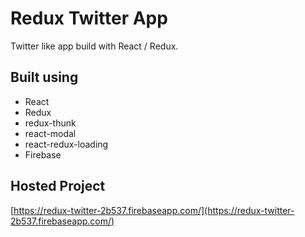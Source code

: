 Redux Twitter App
========
Twitter like app build with React / Redux.

## Built using

* React
* Redux
* redux-thunk
* react-modal
* react-redux-loading
* Firebase

## Hosted Project

[https://redux-twitter-2b537.firebaseapp.com/](https://redux-twitter-2b537.firebaseapp.com/)
